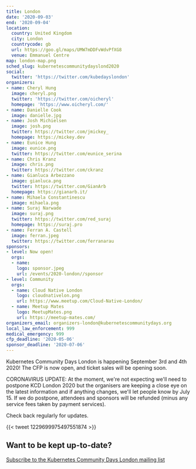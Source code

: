 ```yaml
---
title: London
date: '2020-09-03'
end: '2020-09-04'
location:
  country: United Kingdom
  city: London
  countrycode: gb
  url: https://goo.gl/maps/UMW7mDDFvWdvPfXG8
  venue: Emmanuel Centre
map: london-map.png
sched_slug: kubernetescommunitydayslond2020
social:
  twitter: 'https://twitter.com/kubedayslondon'
organizers:
- name: Cheryl Hung
  image: cheryl.png
  twitter: 'https://twitter.com/oicheryl'
  homepage: 'https://www.oicheryl.com/'
- name: Danielle Cook
  image: danielle.jpg
- name: Josh Michielsen
  image: josh.png
  twitter: https://twitter.com/jmickey_
  homepage: https://mickey.dev
- name: Eunice Hung
  image: eunice.png
  twitter: https://twitter.com/eunice_serina
- name: Chris Kranz
  image: chris.png
  twitter: https://twitter.com/ckranz
- name: Gianluca Arbezzano
  image: gianluca.png
  twitter: https://twitter.com/GianArb
  homepage: https://gianarb.it/
- name: Mihaela Constantinescu
  image: mihaela.png
- name: Suraj Narwade
  image: suraj.png
  twitter: https://twitter.com/red_suraj
  homepage: https://suraj.pro
- name: Ferran A. Castell
  image: ferran.jpeg
  twitter: https://twitter.com/ferranarau  
sponsors:
- level: Now open!
  orgs:
  - name:
    logo: sponsor.jpeg
    url: /events/2020-london//sponsor
- level: Community
  orgs:
  - name: Cloud Native London
    logo: cloudnativelon.png
    url: https://www.meetup.com/Cloud-Native-London/
  - name: Meetup Mates
    logo: MeetupMates.png
    url: https://meetup-mates.com/
organizers_email: organizers-london@kubernetescommunitydays.org
local_law_enforcement: 999
medical_emergency: 999
cfp_deadline: '2020-05-06'
sponsor_deadline: '2020-07-06'
---
```


Kubernetes Community Days London is happening September 3rd and 4th 2020! The CFP is now open, and ticket sales will be opening soon.

CORONAVIRUS UPDATE: At the moment, we're not expecting we'll need to postpone KCD London 2020 but the organisers are keeping a close eye on the latest information and if anything changes, we'll let people know by July 15. If we do postpone, attendees and sponsors will be refunded (minus any service fees taken by payment services).

Check back regularly for updates.

{{< tweet 1229699975497551874 >}}

## Want to be kept up-to-date?

[Subscribe to the Kubernetes Community Days London mailing list](http://kubernetesdays.london/)
